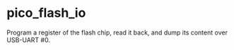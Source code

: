 # pico_flash_io

Program a register of the flash chip, read it back, and dump its content over USB-UART #0.
